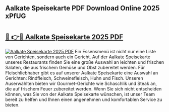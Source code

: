 ## Aalkate Speisekarte PDF Download Online 2025 xPfUG

# <h2><a href="http://gc6zm6v.nevu.top/?p=Aalkate+Speisekarte">🔗 👉🔴 Aalkate Speisekarte 2025 PDF</a></h2>

[![Aalkate Speisekarte 2025 PDF](https://i.imgur.com/dBaPXMq.png)](http://gc6zm6v.nevu.top/?p=Aalkate+Speisekarte)
Ein Essensmenü ist nicht nur eine Liste von Gerichten, sondern auch ein Gericht. Auf der Aalkate Speisekarte unseres Restaurants finden Sie eine große Auswahl an leichten und frischen Salaten, die aus frischem Gemüse und Obst zubereitet werden. Für Fleischliebhaber gibt es auf unserer Aalkate Speisekarte eine Auswahl an Gerichten: Rindfleisch, Schweinefleisch, Huhn und Fisch. Unseren Auserwählten bieten wir Gourmet-Gerichte wie Schaschlik und Steak an, die auf frischem Feuer zubereitet werden. Wenn Sie sich nicht entscheiden können, was Sie von der Aalkate Speisekarte wünschen, ist unser Team bereit zu helfen und Ihnen einen angenehmen und komfortablen Service zu bieten.
